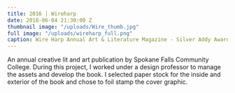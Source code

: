 ```yaml
---
title: 2016 | Wireharp
date: 2018-06-04 21:30:00 Z
thumbnail image: "/uploads/Wire_thumb.jpg"
full image: "/uploads/wireharp_full.png"
caption: Wire Harp Annual Art & Literature Magazine - Silver Addy Award
---
```


An annual creative lit and art publication by Spokane Falls Community College. During this project, I worked under a design professor to manage the assets and develop the book. I selected paper stock for the inside and exterior of the book and chose to foil stamp the cover graphic.